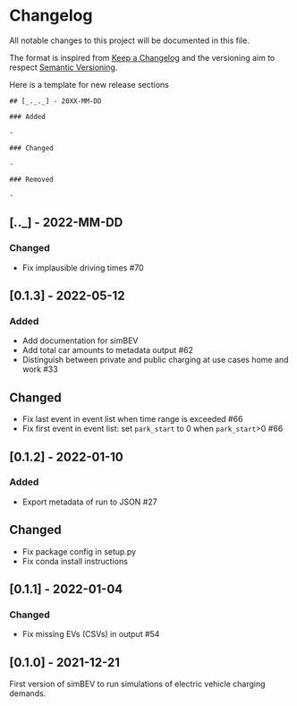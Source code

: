 # Changelog
All notable changes to this project will be documented in this file.

The format is inspired from [Keep a Changelog](http://keepachangelog.com/en/1.0.0/)
and the versioning aim to respect [Semantic Versioning](http://semver.org/spec/v2.0.0.html).

Here is a template for new release sections

```
## [_._._] - 20XX-MM-DD

### Added

-

### Changed

-

### Removed

-
```

## [_._._] - 2022-MM-DD

### Changed

- Fix implausible driving times #70

## [0.1.3] - 2022-05-12

### Added

- Add documentation for simBEV
- Add total car amounts to metadata output #62
- Distinguish between private and public charging at use cases home and work #33

## Changed

- Fix last event in event list when time range is exceeded #66
- Fix first event in event list: set `park_start` to 0 when `park_start`>0 #66

## [0.1.2] - 2022-01-10

### Added

- Export metadata of run to JSON #27

## Changed

- Fix package config in setup.py
- Fix conda install instructions

## [0.1.1] - 2022-01-04

### Changed

- Fix missing EVs (CSVs) in output #54

## [0.1.0] - 2021-12-21

First version of simBEV to run simulations of electric vehicle charging demands.

